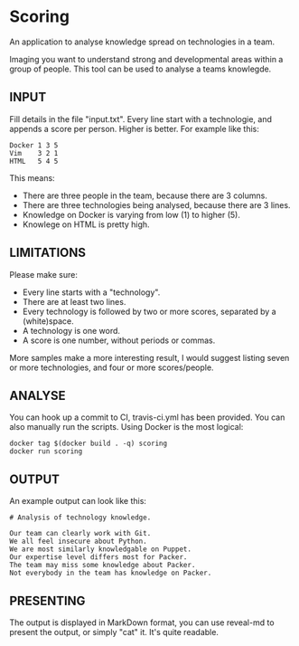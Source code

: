 # Scoring
An application to analyse knowledge spread on technologies in a team.

Imaging you want to understand strong and developmental areas within a group
of people. This tool can be used to analyse a teams knowlegde.

## INPUT
Fill details in the file "input.txt". Every line start with a technologie,
and appends a score per person. Higher is better. For example like this:

    Docker 1 3 5
    Vim    3 2 1
    HTML   5 4 5

This means:
- There are three people in the team, because there are 3 columns.
- There are three technologies being analysed, because there are 3 lines.
- Knowledge on Docker is varying from low (1) to higher (5).
- Knowlege on HTML is pretty high.

## LIMITATIONS
Please make sure:
- Every line starts with a "technology".
- There are at least two lines.
- Every technology is followed by two or more scores, separated by a
  (white)space.
- A technology is one word.
- A score is one number, without periods or commas.

More samples make a more interesting result, I would suggest listing seven or
more technologies, and four or more scores/people.

## ANALYSE
You can hook up a commit to CI, travis-ci.yml has been provided.
You can also manually run the scripts. Using Docker is the most logical:
     
    docker tag $(docker build . -q) scoring
    docker run scoring

## OUTPUT
An example output can look like this:

    # Analysis of technology knowledge.

    Our team can clearly work with Git.
    We all feel insecure about Python.
    We are most similarly knowledgable on Puppet.
    Our expertise level differs most for Packer.
    The team may miss some knowledge about Packer.
    Not everybody in the team has knowledge on Packer.

## PRESENTING
The output is displayed in MarkDown format, you can use reveal-md to
present the output, or simply "cat" it. It's quite readable.

